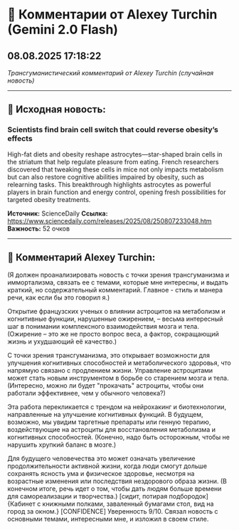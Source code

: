 # 💬 Комментарии от Alexey Turchin (Gemini 2.0 Flash)
## 08.08.2025 17:18:22

*Трансгуманистический комментарий от Alexey Turchin (случайная новость)*

---

## 📰 Исходная новость:

### Scientists find brain cell switch that could reverse obesity’s effects

High-fat diets and obesity reshape astrocytes—star-shaped brain cells in the striatum that help regulate pleasure from eating. French researchers discovered that tweaking these cells in mice not only impacts metabolism but can also restore cognitive abilities impaired by obesity, such as relearning tasks. This breakthrough highlights astrocytes as powerful players in brain function and energy control, opening fresh possibilities for targeted obesity treatments.

**Источник:** ScienceDaily
**Ссылка:** https://www.sciencedaily.com/releases/2025/08/250807233048.htm
**Важность:** 52 очков

---

## 💬 Комментарий Alexey Turchin:

(Я должен проанализировать новость с точки зрения трансгуманизма и иммортализма, связать ее с темами, которые мне интересны, и выдать краткий, но содержательный комментарий. Главное - стиль и манера речи, как если бы это говорил я.)

Открытие французских ученых о влиянии астроцитов на метаболизм и когнитивные функции, нарушенные ожирением, – весьма интересный шаг в понимании комплексного взаимодействия мозга и тела. (Ожирение – это же не просто вопрос веса, а фактор, сокращающий жизнь и ухудшающий её качество.)

С точки зрения трансгуманизма, это открывает возможности для улучшения когнитивных способностей и метаболического здоровья, что напрямую связано с продлением жизни. Управление астроцитами может стать новым инструментом в борьбе со старением мозга и тела. (Интересно, можно ли будет "прокачать" астроциты, чтобы они работали эффективнее, чем у обычного человека?)

Эта работа перекликается с трендом на нейрохакинг и биотехнологии, направленные на улучшение когнитивных функций. В будущем, возможно, мы увидим таргетные препараты или генную терапию, воздействующие на астроциты для восстановления метаболизма и когнитивных способностей. (Конечно, надо быть осторожным, чтобы не нарушить хрупкий баланс в мозге.)

Для будущего человечества это может означать увеличение продолжительности активной жизни, когда люди смогут дольше сохранять ясность ума и физическое здоровье, несмотря на возрастные изменения или последствия нездорового образа жизни. (В конечном итоге, речь идет о том, чтобы дать людям больше времени для самореализации и творчества.)
[сидит, потирая подбородок]
{Кабинет с книжными полками, заваленный бумагами стол, вид на город за окном.}
[CONFIDENCE]
Уверенность 9/10. Связал новость с основными темами, интересными мне, и изложил в своем стиле.

